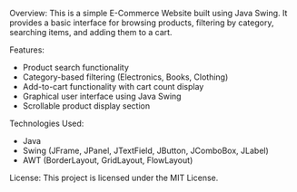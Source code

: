 Overview:
This is a simple E-Commerce Website built using Java Swing. It provides a basic interface for browsing products, filtering by category, searching items, and adding them to a cart.

Features:
- Product search functionality
- Category-based filtering (Electronics, Books, Clothing)
- Add-to-cart functionality with cart count display
- Graphical user interface using Java Swing
- Scrollable product display section

Technologies Used:
- Java
- Swing (JFrame, JPanel, JTextField, JButton, JComboBox, JLabel)
- AWT (BorderLayout, GridLayout, FlowLayout)

License:
This project is licensed under the MIT License.
